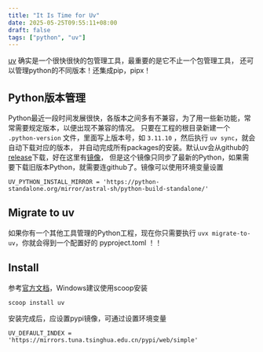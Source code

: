 ```yaml
---
title: "It Is Time for Uv"
date: 2025-05-25T09:55:11+08:00
draft: false
tags: ["python", "uv"]
---
```


[uv](https://docs.astral.sh/uv/) 确实是一个很快很快的包管理工具，最重要的是它不止一个包管理工具，
还可以管理python的不同版本！还集成pip，pipx！

## Python版本管理

Python最近一段时间发展很快，各版本之间多有不兼容，为了用一些新功能，常常需要规定版本，以便出现不兼容的情况。
只要在工程的根目录新建一个 `.python-version` 文件，里面写上版本号，如 `3.11.10` ，然后执行 `uv sync`，就会自动下载对应的版本，
并自动完成所有packages的安装。默认uv会从github的[release](https://github.com/astral-sh/python-build-standalone/releases)下载，好在这里有[镜像](https://mirror.nju.edu.cn/github-release/indygreg/python-build-standalone/)，
但是这个镜像只同步了最新的Python，如果需要下载旧版本Python，就需要连github了。镜像可以使用环境变量设置

```
UV_PYTHON_INSTALL_MIRROR = 'https://python-standalone.org/mirror/astral-sh/python-build-standalone/'
```

## Migrate to uv

如果你有一个其他工具管理的Python工程，现在你只需要执行 `uvx migrate-to-uv`，你就会得到一个配置好的 pyproject.toml ！！

## Install

参考[官方文档](https://docs.astral.sh/uv/getting-started/installation/)，Windows建议使用scoop安装

```shell
scoop install uv
```

安装完成后，应设置pypi镜像，可通过设置环境变量

```
UV_DEFAULT_INDEX = 'https://mirrors.tuna.tsinghua.edu.cn/pypi/web/simple'
```
